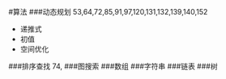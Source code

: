 #算法
###动态规划
53,64,72,85,91,97,120,131,132,139,140,152

- 递推式
- 初值
- 空间优化

###排序查找
74,
###图搜索
###数组
###字符串
###链表
###树